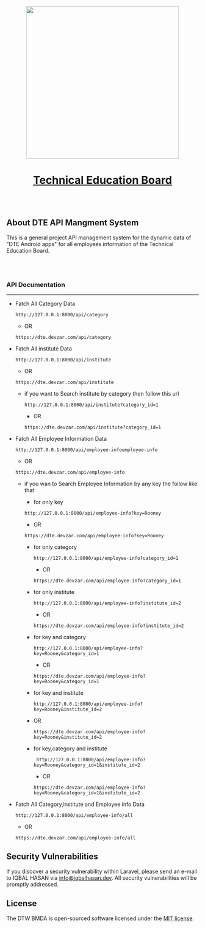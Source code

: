<p align="center">
<a href="https://dte.devzar.com" target="_blank">
<img src="img\logo.png" width="400">

<h1 align="center"> Technical Education Board</h1>
<br>
<br>
</a>
</p>

## About DTE API Mangment System

This is a general project API management system for the dynamic data of "DTE Android apps" for all employees information of the Technical Education Board.

<br>
<br>

<h3>API Documentation</h3>
<hr>

-   Fatch All Category Data

    ```
    http://127.0.0.1:8000/api/category
    ```

    -   OR

    ```
    https://dte.devzar.com/api/category
    ```

-   Fatch All institute Data

    ```
    http://127.0.0.1:8000/api/institute
    ```

    -   OR

    ```
    https://dte.devzar.com/api/institute
    ```

    -   if you want to Search institute by category then follow this url

        ```
        http://127.0.0.1:8000/api/institute?category_id=1
        ```

        -   OR

        ```
        https://dte.devzar.com/api/institute?category_id=1
        ```

-   Fatch All Employee Information Data

    ```
    http://127.0.0.1:8000/api/employee-infoemployee-info
    ```

    -   OR

    ```
    https://dte.devzar.com/api/employee-info
    ```

    -   if you wan to Search Employee Information by any key the follow like that

        -   for only key

        ```
        http://127.0.0.1:8000/api/employee-info?key=Rooney
        ```

        -   OR

        ```
        https://dte.devzar.com/api/employee-info?key=Rooney
        ```

        -   for only category

            ```
            http://127.0.0.1:8000/api/employee-info?category_id=1
            ```

            -   OR

            ```
            https://dte.devzar.com/api/employee-info?category_id=1

            ```

        -   for only institute

            ```
            http://127.0.0.1:8000/api/employee-info?institute_id=2
            ```

            -   OR

            ```
            https://dte.devzar.com/api/employee-info?institute_id=2
            ```

        -   for key and category

            ```
            http://127.0.0.1:8000/api/employee-info?key=Rooney&category_id=1
            ```

            -   OR

            ```
            https://dte.devzar.com/api/employee-info?key=Rooney&category_id=1
            ```

        -   for key and institute

            ```
            http://127.0.0.1:8000/api/employee-info?key=Rooney&institute_id=2
            ```

        -   OR

            ```
            https://dte.devzar.com/api/employee-info?key=Rooney&institute_id=2
            ```

        -   for key,category and institute

            ```
             http://127.0.0.1:8000/api/employee-info?key=Rooney&category_id=1&institute_id=2
            ```

            -   OR

            ```
            https://dte.devzar.com/api/employee-info?key=Rooney&category_id=1&institute_id=2
            ```

-   Fatch All Category,institute and Employee info Data

    ```
    http://127.0.0.1:8000/api/employee-info/all
    ```

    -   OR

    ```
    https://dte.devzar.com/api/employee-info/all
    ```

## Security Vulnerabilities

If you discover a security vulnerability within Laravel, please send an e-mail to IQBAL HASAN via [info@iqbalhasan.dev](mailto:info@iqbalhasan.dev). All security vulnerabilities will be promptly addressed.

## License

The DTW BMDA is open-sourced software licensed under the [MIT license](https://opensource.org/licenses/MIT).
